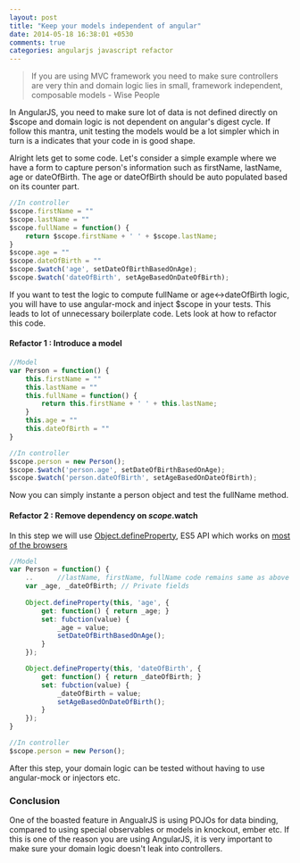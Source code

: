 ```yaml
---
layout: post
title: "Keep your models independent of angular"
date: 2014-05-18 16:38:01 +0530
comments: true
categories: angularjs javascript refactor
---
```


> If you are using MVC framework you need to make sure controllers are very thin and domain logic lies in small, framework independent, composable models - Wise People

In AngularJS, you need to make sure lot of data is not defined directly on $scope and domain logic is not dependent on angular's digest cycle. If follow this mantra, unit testing the models would be a lot simpler which in turn is a indicates that your code in is good shape.

Alright lets get to some code. Let's consider a simple example where we have a form to capture person's information such as firstName, lastName, age or dateOfBirth. The age or dateOfBirth should be auto populated based on its counter part.

```js Bad code
//In controller
$scope.firstName = ""
$scope.lastName = ""
$scope.fullName = function() { 
	return $scope.firstName + ' ' + $scope.lastName; 
}
$scope.age = ""
$scope.dateOfBirth = ""
$scope.$watch('age', setDateOfBirthBasedOnAge);
$scope.$watch('dateOfBirth', setAgeBasedOnDateOfBirth);
```

If you want to test the logic to compute fullName or age<->dateOfBirth logic, you will have to use angular-mock and inject $scope in your tests. This leads to lot of unnecessary boilerplate code. Lets look at how to refactor this code.

#### Refactor 1 : Introduce a model

```js
//Model
var Person = function() {
	this.firstName = ""
	this.lastName = ""
	this.fullName = function() { 
		return this.firstName + ' ' + this.lastName; 
	}
	this.age = ""
	this.dateOfBirth = ""
}

//In controller
$scope.person = new Person();
$scope.$watch('person.age', setDateOfBirthBasedOnAge);
$scope.$watch('person.dateOfBirth', setAgeBasedOnDateOfBirth);
```
Now you can simply instante a person object and test the fullName method.

#### Refactor 2 : Remove dependency on $scope.$watch

In this step we will use [Object.defineProperty](https://developer.mozilla.org/en-US/docs/Web/JavaScript/Reference/Global_Objects/Object/defineProperty), ES5 API which works on [most of the browsers](http://kangax.github.io/compat-table/es5/#Object.defineProperty)

```js
//Model
var Person = function() {
	..		//lastName, firstName, fullName code remains same as above
	var _age, _dateOfBirth; // Private fields
	
	Object.defineProperty(this, 'age', {
		get: function() { return _age; }
		set: fubction(value) {
			_age = value;
			setDateOfBirthBasedOnAge();
		}
	});

	Object.defineProperty(this, 'dateOfBirth', {
		get: function() { return _dateOfBirth; }
		set: fubction(value) {
			_dateOfBirth = value;
			setAgeBasedOnDateOfBirth();
		}
	});
}

//In controller
$scope.person = new Person();
```
After this step, your domain logic can be tested without having to use angular-mock or injectors etc.

### Conclusion

One of the boasted feature in AngualrJS is using POJOs for data binding, compared to using special observables or models  in knockout, ember etc. If this is one of the reason you are using AngularJS, it is very important to make sure your domain logic doesn't leak into controllers.